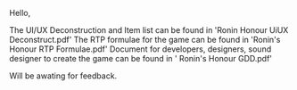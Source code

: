 Hello, 

The UI/UX Deconstruction and Item list can be found in 'Ronin Honour UiUX Deconstruct.pdf'
The RTP formulae for the game can be found in 'Ronin's Honour RTP Formulae.pdf'
Document for developers, designers, sound designer to create the game can be found in ' Ronin's Honour GDD.pdf'

Will be awating for feedback.

